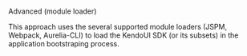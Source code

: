 #
Advanced (module loader)

This approach uses the several supported module loaders (JSPM, Webpack, Aurelia-CLI) to load the KendoUI SDK (or its subsets) in the application bootstraping process.
